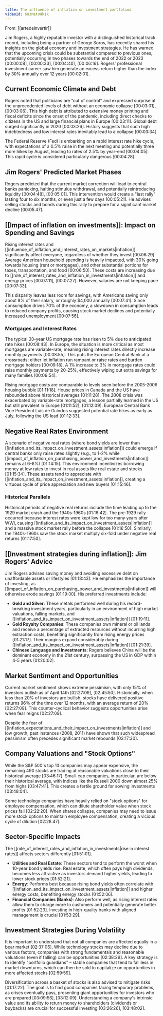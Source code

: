 ```yaml
---
title: The influence of inflation on investment portfolios
videoId: bU3MatOHkIk
---
```


From: [[artedeinvertir]] <br/> 

Jim Rogers, a highly reputable investor with a distinguished historical track record, including being a partner of George Soros, has recently shared his insights on the global economy and investment strategies. He has warned that the upcoming crisis could be substantial compared to previous ones, potentially occurring in two phases towards the end of 2022 or 2023 <a class="yt-timestamp" data-t="00:00:08">[00:00:08]</a>, <a class="yt-timestamp" data-t="00:00:33">[00:00:33]</a>, <a class="yt-timestamp" data-t="00:04:40">[00:04:40]</a>, <a class="yt-timestamp" data-t="00:06:16">[00:06:16]</a>. Rogers' professional investment career saw him generate an excess return higher than the index by 30% annually over 12 years <a class="yt-timestamp" data-t="00:02:01">[00:02:01]</a>.

## Current Economic Climate and Debt
Rogers noted that politicians are "out of control" and expressed surprise at the unprecedented levels of debt without an economic collapse <a class="yt-timestamp" data-t="00:03:01">[00:03:01]</a>, <a class="yt-timestamp" data-t="00:03:06">[00:03:06]</a>. This high debt is attributed to extensive money printing and fiscal deficits since the onset of the pandemic, including direct checks to citizens in the US and large financial plans in Europe <a class="yt-timestamp" data-t="00:03:11">[00:03:11]</a>. Global debt surged significantly in 2020 <a class="yt-timestamp" data-t="00:03:26">[00:03:26]</a>. History suggests that such high indebtedness and low interest rates inevitably lead to a collapse <a class="yt-timestamp" data-t="00:03:34">[00:03:34]</a>.

The Federal Reserve (Fed) is embarking on a rapid interest rate hike cycle, with expectations of a 0.5% raise in the next meeting and potentially three more hikes by August, leading to rates of 2.5% by year-end <a class="yt-timestamp" data-t="00:04:05">[00:04:05]</a>. This rapid cycle is considered particularly dangerous <a class="yt-timestamp" data-t="00:04:28">[00:04:28]</a>.

## Jim Rogers' Predicted Market Phases
Rogers predicted that the current market correction will lead to central banks panicking, halting stimulus withdrawal, and potentially reintroducing liquidity <a class="yt-timestamp" data-t="00:04:48">[00:04:48]</a>, <a class="yt-timestamp" data-t="00:05:01">[00:05:01]</a>. This intervention would create a "last rally" lasting four to six months, or even just a few days <a class="yt-timestamp" data-t="00:05:21">[00:05:21]</a>. He advises selling stocks and bonds during this rally to prepare for a significant market decline <a class="yt-timestamp" data-t="00:05:47">[00:05:47]</a>.

## [[Impact of inflation on investments]]: Impact on Spending and Savings
Rising interest rates and [[influence_of_inflation_and_interest_rates_on_markets|inflation]] significantly affect everyone, regardless of whether they invest <a class="yt-timestamp" data-t="00:06:29">[00:06:29]</a>. Average American household spending is heavily impacted, with 30% going towards housing (rent or mortgages), and other substantial portions for taxes, transportation, and food <a class="yt-timestamp" data-t="00:06:50">[00:06:50]</a>. These costs are increasing due to [[role_of_interest_rates_and_inflation_in_investments|inflation]] and energy prices <a class="yt-timestamp" data-t="00:07:11">[00:07:11]</a>, <a class="yt-timestamp" data-t="00:07:27">[00:07:27]</a>. However, salaries are not keeping pace <a class="yt-timestamp" data-t="00:07:33">[00:07:33]</a>.

This disparity leaves less room for savings, with Americans saving only about 8% of their salary, or roughly $4,000 annually <a class="yt-timestamp" data-t="00:07:41">[00:07:41]</a>. Since consumption drives 70% of the economy, a slowdown in consumption leads to reduced company profits, causing stock market declines and potentially increased unemployment <a class="yt-timestamp" data-t="00:07:56">[00:07:56]</a>.

### Mortgages and Interest Rates
The typical 30-year US mortgage rate has risen to 5% due to anticipated rate hikes <a class="yt-timestamp" data-t="00:08:43">[00:08:43]</a>. In Europe, the situation is more critical as most mortgages are variable-rate, meaning rising interest rates directly increase monthly payments <a class="yt-timestamp" data-t="00:08:55">[00:08:55]</a>. This puts the European Central Bank at a crossroads: either let inflation run rampant or raise rates and burden mortgage holders <a class="yt-timestamp" data-t="00:09:18">[00:09:18]</a>. A 1% increase to 3% in mortgage rates could raise monthly payments by 20-25%, effectively wiping out extra savings for many families <a class="yt-timestamp" data-t="00:09:54">[00:09:54]</a>.

Rising mortgage costs are comparable to levels seen before the 2005-2006 housing bubble <a class="yt-timestamp" data-t="01:11:18">[01:11:18]</a>. House prices in Canada and the US have rebounded above historical averages <a class="yt-timestamp" data-t="01:11:28">[01:11:28]</a>. The 2008 crisis was exacerbated by variable-rate mortgages, a lesson partially learned in the US but still prevalent in Europe <a class="yt-timestamp" data-t="01:11:52">[01:11:52]</a>, <a class="yt-timestamp" data-t="01:12:09">[01:12:09]</a>. European Central Bank Vice President Luis de Guindos suggested potential rate hikes as early as July, following the US lead <a class="yt-timestamp" data-t="01:12:33">[01:12:33]</a>.

## Negative Real Rates Environment
A scenario of negative real rates (where bond yields are lower than [[inflation_and_its_impact_on_investment_assets|inflation]]) could emerge if central banks only raise rates slightly (e.g., to 1-2% while [[impact_of_inflation_on_purchasing_power_and_investments|inflation]] remains at 6-8%) <a class="yt-timestamp" data-t="01:14:15">[01:14:15]</a>. This environment incentivizes borrowing money at low rates to invest in real assets like real estate and stocks <a class="yt-timestamp" data-t="01:15:34">[01:15:34]</a>. These assets tend to appreciate with [[inflation_and_its_impact_on_investment_assets|inflation]], creating a virtuous cycle of price appreciation and new buyers <a class="yt-timestamp" data-t="01:15:46">[01:15:46]</a>.

### Historical Parallels
Historical periods of negative real returns include the time leading up to the 1929 market crash and the 1940s-1960s <a class="yt-timestamp" data-t="01:16:42">[01:16:42]</a>. The pre-1929 rally occurred because interest rates were kept low for too many years after WWI, causing [[inflation_and_its_impact_on_investment_assets|inflation]] and a massive stock market rally before the collapse <a class="yt-timestamp" data-t="01:16:50">[01:16:50]</a>. Similarly, the 1940s-1960s saw the stock market multiply six-fold under negative real returns <a class="yt-timestamp" data-t="01:17:50">[01:17:50]</a>.

## [[Investment strategies during inflation]]: Jim Rogers' Advice
Jim Rogers advises saving money and avoiding excessive debt on unaffordable assets or lifestyles <a class="yt-timestamp" data-t="01:18:43">[01:18:43]</a>. He emphasizes the importance of investing, as [[impact_of_inflation_on_purchasing_power_and_investments|inflation]] will otherwise erode savings <a class="yt-timestamp" data-t="01:19:00">[01:19:00]</a>. His preferred investments include:
*   **Gold and Silver**: These metals performed well during his record-breaking investment years, particularly in an environment of high market valuations, falling markets, and [[inflation_and_its_impact_on_investment_assets|inflation]] <a class="yt-timestamp" data-t="01:19:11">[01:19:11]</a>.
*   **Gold Royalty Companies**: These companies own mineral or oil lands and receive a percentage of extracted resources without incurring high extraction costs, benefiting significantly from rising energy prices <a class="yt-timestamp" data-t="01:21:17">[01:21:17]</a>. Their margins expand considerably during [[inflation_and_its_impact_on_investment_assets|inflation]] <a class="yt-timestamp" data-t="01:21:39">[01:21:39]</a>.
*   **Chinese Language and Investments**: Rogers believes China will be the dominant economy in the 21st century, surpassing the US in GDP within 4-5 years <a class="yt-timestamp" data-t="01:20:02">[01:20:02]</a>.

## Market Sentiment and Opportunities
Current market sentiment shows extreme pessimism, with only 15% of investors bullish as of April 14th <a class="yt-timestamp" data-t="02:27:09">[02:27:09]</a>, <a class="yt-timestamp" data-t="02:45:50">[02:45:50]</a>. Historically, when less than 20% of investors are bullish, stocks have delivered positive returns 96% of the time over 12 months, with an average return of 20% <a class="yt-timestamp" data-t="02:27:09">[02:27:09]</a>. This counter-cyclical behavior suggests opportunities arise when fear reigns <a class="yt-timestamp" data-t="02:27:09">[02:27:09]</a>.

Despite the fear of [[inflation_expectations_and_their_impact_on_investments|inflation]] and low growth, past instances (2008, 2011) have shown that such widespread pessimism often precedes significant market rebounds <a class="yt-timestamp" data-t="03:17:30">[03:17:30]</a>.

## Company Valuations and "Stock Options"
While the S&P 500's top 10 companies may appear expensive, the remaining 490 stocks are trading at reasonable valuations close to their historical average <a class="yt-timestamp" data-t="03:46:17">[03:46:17]</a>. Small-cap companies, in particular, are below their historical average, with indices like the Russell 2000 down almost 25% from highs <a class="yt-timestamp" data-t="03:47:41">[03:47:41]</a>. This creates a fertile ground for sowing investments <a class="yt-timestamp" data-t="03:48:04">[03:48:04]</a>.

Some technology companies have heavily relied on "stock options" for employee compensation, which can dilute shareholder value when stock prices fall <a class="yt-timestamp" data-t="02:22:20">[02:22:20]</a>. When shares collapse, companies may need to issue more stock options to maintain employee compensation, creating a vicious cycle of dilution <a class="yt-timestamp" data-t="02:28:47">[02:28:47]</a>.

## Sector-Specific Impacts
The [[role_of_interest_rates_and_inflation_in_investments|rise in interest rates]] affects sectors differently <a class="yt-timestamp" data-t="01:51:01">[01:51:01]</a>.
*   **Utilities and Real Estate**: These sectors tend to perform the worst when 10-year bond yields rise. Real estate, which often pays high dividends, becomes less attractive as investors demand higher yields, leading to lower stock prices <a class="yt-timestamp" data-t="01:52:21">[01:52:21]</a>.
*   **Energy**: Performs best because rising bond yields often correlate with [[inflation_and_its_impact_on_investment_assets|inflation]] and higher energy costs, benefiting energy stocks <a class="yt-timestamp" data-t="01:52:06">[01:52:06]</a>.
*   **Financial Companies (Banks)**: Also perform well, as rising interest rates allow them to charge more to customers and potentially generate better profits <a class="yt-timestamp" data-t="01:52:23">[01:52:23]</a>. Investing in high-quality banks with aligned management is crucial <a class="yt-timestamp" data-t="01:53:29">[01:53:29]</a>.

## Investment Strategies During Volatility
It is important to understand that not all companies are affected equally in a bear market <a class="yt-timestamp" data-t="02:37:06">[02:37:06]</a>. While technology stocks may decline due to various factors, companies with strong fundamentals and reasonable valuations (even if falling) can be opportunities <a class="yt-timestamp" data-t="02:38:29">[02:38:29]</a>. A key strategy is to identify "portfolio guardians" – stable companies that tend to fall less in market downturns, which can then be sold to capitalize on opportunities in more affected stocks <a class="yt-timestamp" data-t="02:59:59">[02:59:59]</a>.

Diversification across a basket of stocks is also advised to mitigate risks <a class="yt-timestamp" data-t="01:17:22">[01:17:22]</a>. The goal is to find good companies facing temporary problems, as crises eventually pass, presenting giant opportunities for investors who are prepared <a class="yt-timestamp" data-t="03:09:56">[03:09:56]</a>, <a class="yt-timestamp" data-t="03:12:09">[03:12:09]</a>. Understanding a company's intrinsic value and its ability to return money to shareholders (dividends or buybacks) are crucial for successful investing <a class="yt-timestamp" data-t="03:26:26">[03:26:26]</a>, <a class="yt-timestamp" data-t="03:48:02">[03:48:02]</a>.